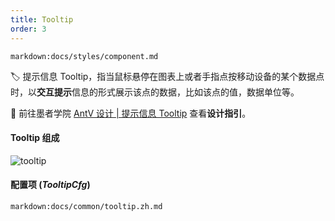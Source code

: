 ```yaml
---
title: Tooltip
order: 3
---
```


`markdown:docs/styles/component.md`

<div class="component-api_tooltip">

🏷️ 提示信息 Tooltip，指当鼠标悬停在图表上或者手指点按移动设备的某个数据点时，以**交互提示**信息的形式展示该点的数据，比如该点的值，数据单位等。

🎨  前往墨者学院 [AntV 设计 | 提示信息 Tooltip](https://www.yuque.com/mo-college/vis-design/vrxog6) 查看**设计指引**。 

#### Tooltip 组成

<img src="https://gw.alipayobjects.com/zos/antfincdn/HjTKrPN%24j6/tooltip-intro.png" class="component-img" alt="tooltip" />

#### 配置项 (_TooltipCfg_)

`markdown:docs/common/tooltip.zh.md`

</div>